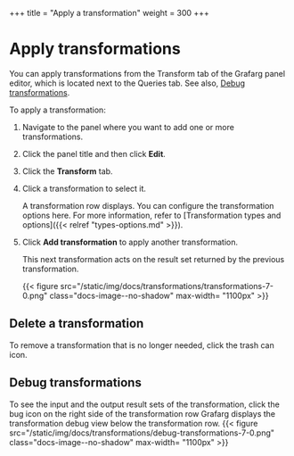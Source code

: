 +++
title = "Apply a transformation"
weight = 300
+++


# Apply transformations

You can apply transformations from the Transform tab of the Grafarg panel editor, which is located next to the Queries tab. See also, [Debug  transformations](#debug-transformations).

To apply a transformation:

1. Navigate to the panel where you want to add one or more transformations.
1. Click the panel title and then click **Edit**.
1. Click the **Transform** tab.
1. Click a transformation to select it.

   A transformation row displays. You can configure the transformation options here. For more information, refer to [Transformation types and options]({{< relref "types-options.md" >}}).

1. Click **Add transformation** to apply another transformation.

   This next transformation acts on the result set returned by the previous transformation.

   {{< figure src="/static/img/docs/transformations/transformations-7-0.png" class="docs-image--no-shadow" max-width= "1100px" >}}

## Delete a transformation

To remove a transformation that is no longer needed, click the trash can icon.

## Debug transformations

To see the input and the output result sets of the transformation, click the bug icon on the right side of the transformation row
Grafarg displays the transformation debug view below the transformation row.
{{< figure src="/static/img/docs/transformations/debug-transformations-7-0.png" class="docs-image--no-shadow" max-width= "1100px" >}}
